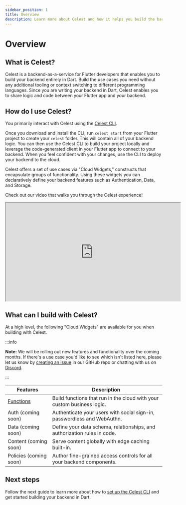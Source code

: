 ```yaml
---
sidebar_position: 1
title: Overview
description: Learn more about Celest and how it helps you build the backend for your Flutter app.
---
```


# Overview

## What is Celest?

Celest is a backend-as-a-service for Flutter developers that enables you to build your backend entirely in Dart. Build the use cases you need without any additional tooling or context switching to different programming languages. Since you are writing your backend in Dart, Celest enables you to share logic and code between your Flutter app and your backend.

## How do I use Celest?

You primarily interact with Celest using the [Celest CLI](/#download). 

Once you download and install the CLI, run `celest start` from your Flutter project to create your `celest` folder. This will contain all of your backend logic. You can then use the Celest CLI to build your project locally and leverage the code-generated client in your Flutter app to connect to your backend. When you feel confident with your changes, use the CLI to deploy your backend to the cloud.

Celest offers a set of use cases via "Cloud Widgets," constructs that encapsulate groups of functionality. Using these widgets you can declaratively define your backend features such as Authentication, Data, and Storage.

Check out our video that walks you through the Celest experience!

<div id="intro-video" className="video-row">
    <iframe width="560" height="315" src="https://www.youtube-nocookie.com/embed/Zm4v_8XFHh4?si=o-kvdfdtd7ScnQSs" title="Our first release! Iterate on your backend locally" allow="accelerometer; autoplay; clipboard-write; encrypted-media; gyroscope; picture-in-picture" allowFullScreen></iframe>
</div>

## What can I build with Celest?

At a high level, the following "Cloud Widgets" are available for you when building with Celest.

:::info

**Note:** We will be rolling out new features and functionality over the coming months. If there's a use case you'd like to see which isn't listed here, please let us know by [creating an issue](https://github.com/celest-dev/celest/issues/new/choose) 
in our GitHub repo or chatting with us on [Discord](https://celest.dev/discord).

:::

| Features  | Description                                                   |
| --------- | ------------------------------------------------------------- |
| [Functions](functions/introduction.md) | Build functions that run in the cloud with your custom business logic. |
| Auth (coming soon) | Authenticate your users with social sign-in, passwordless and WebAuthn. |
| Data (coming soon) | Define your data schema, relationships, and authorization rules in code. |
| Content (coming soon) | Serve content globally with edge caching built-in. |
| Policies (coming soon) | Author fine-grained access controls for all your backend components. |

## Next steps

Follow the next guide to learn more about how to [set up the Celest CLI](/docs/get-started.md) and get started building your backend in Dart.
